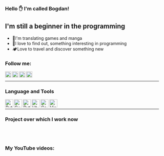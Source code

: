 ### Hello ✋ I'm called Bogdan!

## I'm still a beginner in the programming
- 💮I'm translating games and manga
- 🧩I love to find out, something interesting in programming
- 🏕️Love to travel and discover something new

### Follow me:

[<img align="left" alt="INDMops YouTube" width="20px" src="https://cdn.discordapp.com/attachments/939569454390603837/955786475604160592/youtube.png" />][youtube]
[<img align="left" alt="Twitter INDMops" width="20px" src="https://cdn.discordapp.com/attachments/939569454390603837/955788911567843368/twitter.png">][twitter]
[<img align="left" alt="Instagram INDMops" width="20px" src="https://media.discordapp.net/attachments/939569454390603837/955792728321560596/free-icon-font-instagram-6422200.png">][instagram]
[<img align="left" alt="Discord server INDMops" width="20px" src="https://media.discordapp.net/attachments/939569454390603837/955793288382783498/free-icon-font-discord-6422197.png">][discord]
<br>

___

### Language and Tools

<img align="left" alt="Python" width="26" src="https://img.icons8.com/color/26/000000/python--v1.png">
<img align="left" alt="C++" width="26" src="https://img.icons8.com/color/480/000000/c-plus-plus-logo.png">
<img align="left" alt="Python" width="26" src="https://img.icons8.com/color/480/000000/c-sharp-logo.png">
<img align="left" alt="Html5" width="26" src="https://img.icons8.com/color/48/000000/html-5--v1.png">
<img align="left" alt="Css3" width="26" src="https://img.icons8.com/color/480/000000/css3.png">
<img align="left" alt="Visual Studio Code" width="26" src="https://img.icons8.com/color/480/000000/visual-studio-code-2019.png">
<br>

___

### Project over which I work now


<br>
<br>

### My YouTube videos:
<!-- YOUTUBE:START -->
<!-- YOUTUBE:END -->


[youtube]: https://www.youtube.com/c/IndiMops
[twitter]: https://twitter.com/IndiMops
[instagram]: https://www.instagram.com/indmops/
[discord]: https://discord.gg/ujZTbpfys9
